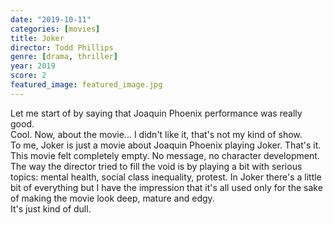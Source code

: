 ```yaml
---
date: "2019-10-11"
categories: [movies]
title: Joker
director: Todd Phillips
genre: [drama, thriller]
year: 2019
score: 2
featured_image: featured_image.jpg
---
```


Let me start of by saying that Joaquin Phoenix performance was really good.  
Cool. Now, about the movie... I didn't like it, that's not my kind of show.  
To me, Joker is just a movie about Joaquin Phoenix playing Joker. That's it.  
This movie felt completely empty. No message, no character development.  
The way the director tried to fill the void is by playing a bit with serious topics: mental health, social class inequality, protest. In Joker there's a little bit of everything but I have the impression that it's all used only for the sake of making the movie look deep, mature and edgy.  
It's just kind of dull.

